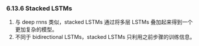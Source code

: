 


### 6.13.6 Stacked LSTMs

1. 与 deep rnns 类似，stacked LSTMs 通过将多层 LSTMs 叠加起来得到一个更加复杂的模型。
2. 不同于 bidirectional LSTMs，stacked LSTMs 只利用之前步骤的训练信息。
